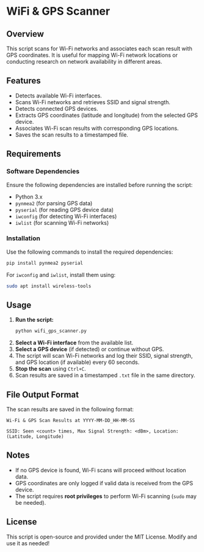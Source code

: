 # WiFi & GPS Scanner

## Overview
This script scans for Wi-Fi networks and associates each scan result with GPS coordinates. It is useful for mapping Wi-Fi network locations or conducting research on network availability in different areas.

## Features
- Detects available Wi-Fi interfaces.
- Scans Wi-Fi networks and retrieves SSID and signal strength.
- Detects connected GPS devices.
- Extracts GPS coordinates (latitude and longitude) from the selected GPS device.
- Associates Wi-Fi scan results with corresponding GPS locations.
- Saves the scan results to a timestamped file.

## Requirements
### Software Dependencies
Ensure the following dependencies are installed before running the script:
- Python 3.x
- `pynmea2` (for parsing GPS data)
- `pyserial` (for reading GPS device data)
- `iwconfig` (for detecting Wi-Fi interfaces)
- `iwlist` (for scanning Wi-Fi networks)

### Installation
Use the following commands to install the required dependencies:
```sh
pip install pynmea2 pyserial
```
For `iwconfig` and `iwlist`, install them using:
```sh
sudo apt install wireless-tools
```

## Usage
1. **Run the script:**
   ```sh
   python wifi_gps_scanner.py
   ```
2. **Select a Wi-Fi interface** from the available list.
3. **Select a GPS device** (if detected) or continue without GPS.
4. The script will scan Wi-Fi networks and log their SSID, signal strength, and GPS location (if available) every 60 seconds.
5. **Stop the scan** using `Ctrl+C`.
6. Scan results are saved in a timestamped `.txt` file in the same directory.

## File Output Format
The scan results are saved in the following format:
```
Wi-Fi & GPS Scan Results at YYYY-MM-DD_HH-MM-SS

SSID: Seen <count> times, Max Signal Strength: <dBm>, Location: (Latitude, Longitude)
```

## Notes
- If no GPS device is found, Wi-Fi scans will proceed without location data.
- GPS coordinates are only logged if valid data is received from the GPS device.
- The script requires **root privileges** to perform Wi-Fi scanning (`sudo` may be needed).

## License
This script is open-source and provided under the MIT License. Modify and use it as needed!

